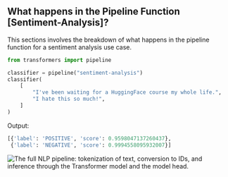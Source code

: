## What happens in the Pipeline Function [Sentiment-Analysis]?
This sections involves the breakdown of what happens in the pipeline function for a sentiment analysis use case.

```python
from transformers import pipeline

classifier = pipeline("sentiment-analysis")
classifier(
    [
        "I've been waiting for a HuggingFace course my whole life.",
        "I hate this so much!",
    ]
)
```

Output:

```python out
[{'label': 'POSITIVE', 'score': 0.9598047137260437},
 {'label': 'NEGATIVE', 'score': 0.9994558095932007}]
```

<div class="flex justify-center">
<img class="block dark:hidden" src="https://huggingface.co/datasets/huggingface-course/documentation-images/resolve/main/en/chapter2/full_nlp_pipeline.svg" alt="The full NLP pipeline: tokenization of text, conversion to IDs, and inference through the Transformer model and the model head."/>
</div>

